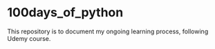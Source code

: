 # 100days_of_python
This repository is to document my ongoing learning process, following Udemy course.
